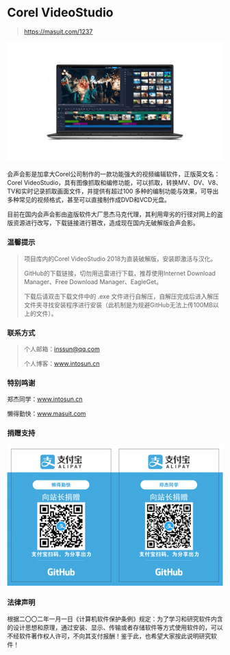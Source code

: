 # Corel VideoStudio
> https://masuit.com/1237

![](https://github.com/CrackGroup/Corel-VideoStudio/blob/img/img01.jpg?raw=true)

会声会影是加拿大Corel公司制作的一款功能强大的视频编辑软件，正版英文名：Corel VideoStudio，具有图像抓取和编修功能，可以抓取，转换MV、DV、V8、TV和实时记录抓取画面文件，并提供有超过100 多种的编制功能与效果，可导出多种常见的视频格式，甚至可以直接制作成DVD和VCD光盘。

目前在国内会声会影由盗版软件大厂思杰马克代理，其利用卑劣的行径对网上的盗版资源进行改写，下载链接进行篡改，造成现在国内无破解版会声会影。

### 温馨提示

> 项目库内的Corel VideoStudio 2018为直装破解版，安装即激活与汉化。
>
> GitHub的下载链接，切勿用迅雷进行下载，推荐使用Internet Download Manager、Free Download Manager、EagleGet。
>
> 下载后请双击下载文件中的 .exe 文件进行自解压，自解压完成后进入解压文件夹寻找安装程序进行安装（此机制是为规避GitHub无法上传100MB以上的文件）。

### 联系方式

> 个人邮箱：inssun@qq.com
>
> 个人博客：www.intosun.cn

### 特别鸣谢

郑杰同学：www.intosun.cn

懒得勤快：www.masuit.com

### 捐赠支持

![](https://github.com/CrackGroup/Corel-VideoStudio/blob/img/%E7%AB%99%E9%95%BF%E6%8D%90%E8%B5%A0%EF%BC%88%E6%94%AF%E4%BB%98%E5%AE%9D%EF%BC%89.png?raw=true)

### 法律声明

根据二〇〇二年一月一日《计算机软件保护条例》规定：为了学习和研究软件内含的设计思想和原理，通过安装、显示、传输或者存储软件等方式使用软件的，可以不经软件著作权人许可，不向其支付报酬！鉴于此，也希望大家按此说明研究软件！
